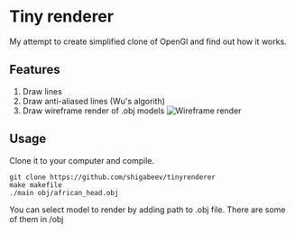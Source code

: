 # Tiny renderer
My attempt to create simplified clone of OpenGl and find out how it works.

## Features
1. Draw lines
2. Draw anti-aliased lines (Wu's algorith)
3. Draw wireframe render of .obj models ![Wireframe render](https://pp.userapi.com/c836126/v836126753/5ef20/0PnJAjQeAik.jpg)

## Usage
Clone it to your computer and compile.

    git clone https://github.com/shigabeev/tinyrenderer
    make makefile
    ./main obj/african_head.obj

You can select model to render by adding path to .obj file. There are some of them in /obj
